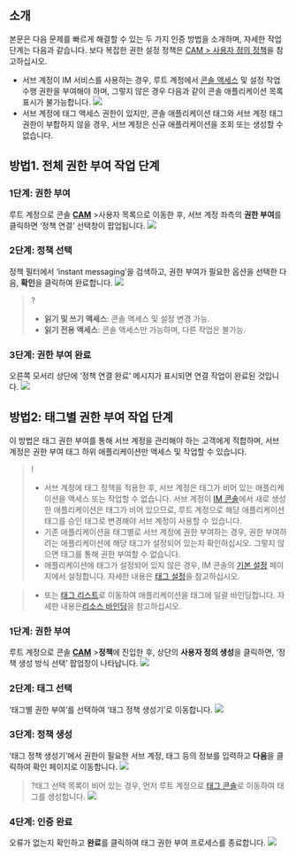 ## 소개
본문은 다음 문제를 빠르게 해결할 수 있는 두 가지 인증 방법을 소개하며, 자세한 작업 단계는 다음과 같습니다. 보다 복잡한 권한 설정 정책은 [CAM > 사용자 정의 정책](https://intl.cloud.tencent.com/document/product/1047/38088)을 참고하십시오.
- 서브 계정이 IM 서비스를 사용하는 경우, 루트 계정에서 [콘솔 액세스](https://console.cloud.tencent.com/im) 및 설정 작업 수행 권한을 부여해야 하며, 그렇지 않은 경우 다음과 같이 콘솔 애플리케이션 목록 표시가 불가능합니다.
![](https://main.qcloudimg.com/raw/0a28018859d63fc6822457021fc1e023.png)
- 서브 계정에 태그 액세스 권한이 있지만, 콘솔 애플리케이션 태그와 서브 계정 태그 권한이 부합하지 않을 경우, 서브 계정은 신규 애플리케이션을 조회 또는 생성할 수 없습니다.


## 방법1. 전체 권한 부여 작업 단계
### 1단계: 권한 부여
루트 계정으로 콘솔 [**CAM**](https://console.cloud.tencent.com/cam) >사용자 목록으로 이동한 후, 서브 계정 좌측의 **권한 부여**를 클릭하면 ‘정책 연결’ 선택창이 팝업됩니다.
![](https://main.qcloudimg.com/raw/9a87638c3298b3e50307e82186eb17ea.png) 

### 2단계: 정책 선택
정책 필터에서 ‘instant messaging’을 검색하고, 권한 부여가 필요한 옵션을 선택한 다음, **확인**을 클릭하여 완료합니다.
![](https://main.qcloudimg.com/raw/9a4b20af40d5800db94c058f6a492175.png)

>?
>- **읽기 및 쓰기 액세스**: 콘솔 액세스 및 설정 변경 가능.
>- **읽기 전용 액세스**: 콘솔 액세스만 가능하며, 다른 작업은 불가능.
### 3단계: 권한 부여 완료
오른쪽 모서리 상단에 ‘정책 연결 완료’ 메시지가 표시되면 연결 작업이 완료된 것입니다.
![](https://main.qcloudimg.com/raw/7c2812137b4afc10dcf3de7072a90761.png)


## 방법2: 태그별 권한 부여 작업 단계
이 방법은 태그 권한 부여를 통해 서브 계정을 관리해야 하는 고객에게 적합하며, 서브 계정은 권한 부여 태그 하위 애플리케이션만 액세스 및 작업할 수 있습니다.
>!
>- 서브 계정에 태그 정책을 적용한 후, 서브 계정은 태그가 비어 있는 애플리케이션을 액세스 또는 작업할 수 없습니다. 서브 계정이 [IM 콘솔](https://console.cloud.tencent.com/im)에서 새로 생성한 애플리케이션은 태그가 비어 있으므로, 루트 계정으로 해당 애플리케이션 태그를 승인 태그로 변경해야 서브 계정이 사용할 수 있습니다.
>- 기존 애플리케이션을 태그별로 서브 계정에 권한 부여하는 경우, 권한 부여하려는 애플리케이션에 해당 태그가 설정되어 있는지 확인하십시오. 그렇지 않으면 태그를 통해 권한 부여할 수 없습니다. 
>- 애플리케이션에 태그가 설정되어 있지 않은 경우, IM 콘솔의 [기본 설정](https://console.cloud.tencent.com/im/detail) 페이지에서 설정합니다. 자세한 내용은 [태그 설정](https://intl.cloud.tencent.com/document/product/1047/34540)을 참고하십시오. 

>- 또는 [태그 리스트](https://console.cloud.tencent.com/tag/taglist)로 이동하여 애플리케이션을 태그에 일괄 바인딩합니다. 자세한 내용은[리소스 바인딩](https://intl.cloud.tencent.com/document/product/651/41575)을 참고하십시오.

### 1단계: 권한 부여
루트 계정으로 콘솔 [**CAM**](https://console.cloud.tencent.com/cam) >**정책**에 진입한 후, 상단의 **사용자 정의 생성**을 클릭하면, ‘정책 생성 방식 선택’ 팝업창이 나타납니다.
![](https://main.qcloudimg.com/raw/289a2def35370b7511625b37f3e798b3.png)

### 2단계: 태그 선택
‘태그별 권한 부여’를 선택하여 ‘태그 정책 생성기’로 이동합니다.
![](https://main.qcloudimg.com/raw/02098a1da180deae9c810b97cb0c453c.png)

### 3단계: 정책 생성
‘태그 정책 생성기’에서 권한이 필요한 서브 계정, 태그 등의 정보를 입력하고 **다음**을 클릭하여 확인 페이지로 이동합니다.
![](https://main.qcloudimg.com/raw/e590a9843e852bf9eca22bfc95ffbc13.png)

>?태그 선택 목록이 비어 있는 경우, 먼저 루트 계정으로 [태그 콘솔](https://console.cloud.tencent.com/tag/taglist)로 이동하여 태그를 생성합니다.
>![](https://main.qcloudimg.com/raw/e6d0aeb3a04b9281627805f0cde3d052.png)

### 4단계: 인증 완료
오류가 없는지 확인하고 **완료**를 클릭하여 태그 권한 부여 프로세스를 종료합니다.
![](https://main.qcloudimg.com/raw/3c9e2624f334f9c9820402f579381ae6.png)
